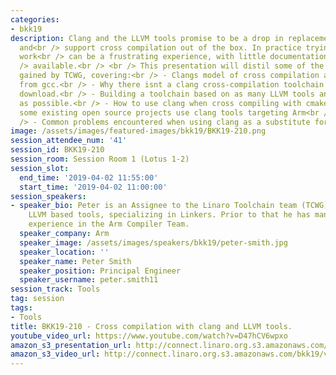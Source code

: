 ```yaml
---
categories:
- bkk19
description: Clang and the LLVM tools promise to be a drop in replacement for gcc
  and<br /> support cross compilation out of the box. In practice trying to make this
  work<br /> can be a frustrating experience, with little documentation or guidance<br
  /> available.<br /> <br /> This presentation will distil some of the experience
  gained by TCWG, covering:<br /> - Clangs model of cross compilation and how it differs
  from gcc.<br /> - Why there isnt a clang cross-compilation toolchain that I can
  download.<br /> - Building a toolchain based on as many LLVM tools and libraries
  as possible.<br /> - How to use clang when cross compiling with cmake.<br /> - How
  some existing open source projects use clang tools targeting Arm<br /> and AArch64.<br
  /> - Common problems encountered when using clang as a substitute for gcc.
image: /assets/images/featured-images/bkk19/BKK19-210.png
session_attendee_num: '41'
session_id: BKK19-210
session_room: Session Room 1 (Lotus 1-2)
session_slot:
  end_time: '2019-04-02 11:55:00'
  start_time: '2019-04-02 11:00:00'
session_speakers:
- speaker_bio: Peter is an Assignee to the Linaro Toolchain team (TCWG) working on
    LLVM based tools, specializing in Linkers. Prior to that he has many years of
    experience in the Arm Compiler Team.
  speaker_company: Arm
  speaker_image: /assets/images/speakers/bkk19/peter-smith.jpg
  speaker_location: ''
  speaker_name: Peter Smith
  speaker_position: Principal Engineer
  speaker_username: peter.smith11
session_track: Tools
tag: session
tags:
- Tools
title: BKK19-210 - Cross compilation with clang and LLVM tools.
youtube_video_url: https://www.youtube.com/watch?v=D47hCV6wpxo
amazon_s3_presentation_url: http://connect.linaro.org.s3.amazonaws.com/bkk19/presentations/bkk19-210.pdf
amazon_s3_video_url: http://connect.linaro.org.s3.amazonaws.com/bkk19/videos/bkk19-210.mp4
---
```

